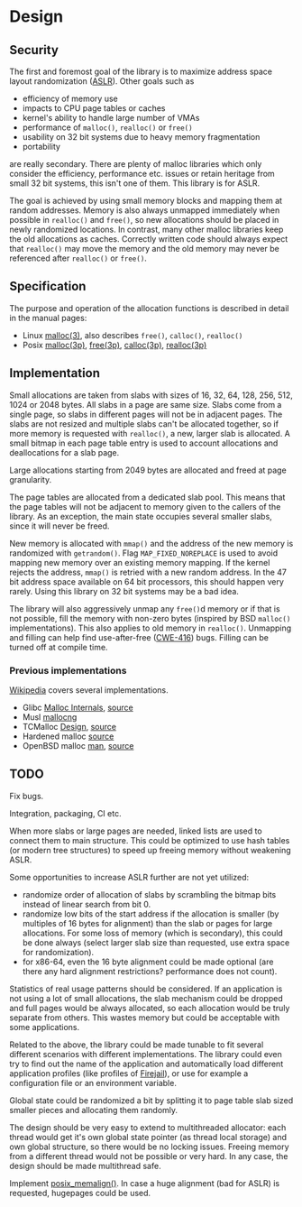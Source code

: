 # Design

## Security

The first and foremost goal of the library is to maximize address space layout randomization
([ASLR](https://en.wikipedia.org/wiki/Address_space_layout_randomization)).
Other goals such as
- efficiency of memory use
- impacts to CPU page tables or caches
- kernel's ability to handle large number of VMAs
- performance of `malloc()`, `realloc()` or `free()`
- usability on 32 bit systems due to heavy memory fragmentation
- portability

are really secondary. There are plenty of malloc libraries which only consider the efficiency, performance etc. issues
or retain heritage from small 32 bit systems, this isn't one of them. This library is for ASLR.

The goal is achieved by using small memory blocks and mapping them at random addresses.
Memory is also always unmapped immediately when possible in `realloc()` and `free()`,
so new allocations should be placed in newly randomized locations.
In contrast, many other malloc libraries keep the old allocations as caches.
Correctly written code should always expect that `realloc()` may move the memory and
the old memory may never be referenced after `realloc()` or `free()`.

## Specification

The purpose and operation of the allocation functions is described in detail in the manual pages:
- Linux [malloc(3)](https://www.man7.org/linux/man-pages/man3/malloc.3.html), also describes `free()`, `calloc()`, `realloc()`
- Posix [malloc(3p)](https://www.man7.org/linux/man-pages/man3/malloc.3p.html), [free(3p)](https://www.man7.org/linux/man-pages/man3/free.3p.html),
[calloc(3p)](https://www.man7.org/linux/man-pages/man3/calloc.3p.html), [realloc(3p)](https://www.man7.org/linux/man-pages/man3/realloc.3p.html)

## Implementation
Small allocations are taken from slabs with sizes of 16, 32, 64, 128, 256, 512, 1024 or 2048 bytes.
All slabs in a page are same size. Slabs come from a single page, so slabs in different pages will not be in adjacent pages.
The slabs are not resized and multiple slabs can't be allocated together,
so if more memory is requested with `realloc()`, a new, larger slab is allocated.
A small bitmap in each page table entry is used to account allocations and deallocations for a slab page.

Large allocations starting from 2049 bytes are allocated and freed at page granularity.

The page tables are allocated from a dedicated slab pool.
This means that the page tables will not be adjacent to memory given to the callers of the library.
As an exception, the main state occupies several smaller slabs, since it will never be freed.

New memory is allocated with `mmap()` and the address of the new memory is randomized with `getrandom()`.
Flag `MAP_FIXED_NOREPLACE` is used to avoid mapping new memory over an existing memory mapping.
If the kernel rejects the address, `mmap()` is retried with a new random address.
In the 47 bit address space available on 64 bit processors, this should happen very rarely.
Using this library on 32 bit systems may be a bad idea.

The library will also aggressively unmap any `free()`d memory or if that is not possible,
fill the memory with non-zero bytes (inspired by BSD `malloc()` implementations).
This also applies to old memory in `realloc()`.
Unmapping and filling can help find use-after-free ([CWE-416](https://cwe.mitre.org/data/definitions/416.html)) bugs.
Filling can be turned off at compile time.

### Previous implementations

[Wikipedia](https://en.wikipedia.org/wiki/C_dynamic_memory_allocation) covers several implementations.

- Glibc [Malloc Internals](https://sourceware.org/glibc/wiki/MallocInternals), [source](https://sourceware.org/git/?p=glibc.git;a=blob;f=malloc/malloc.c;h=2ba1fee144f5742daa0fdc72088f73d4c3049ffe;hb=HEAD)
- Musl [mallocng](https://git.musl-libc.org/cgit/musl/tree/src/malloc/mallocng/malloc.c)
- TCMalloc [Design](https://google.github.io/tcmalloc/design.html), [source](https://github.com/google/tcmalloc)
- Hardened malloc [source](https://github.com/GrapheneOS/hardened_malloc)
- OpenBSD malloc [man](https://man.openbsd.org/malloc), [source](https://cvsweb.openbsd.org/src/lib/libc/stdlib/malloc.c)

## TODO

Fix bugs.

Integration, packaging, CI etc.

When more slabs or large pages are needed, linked lists are used to connect them to main structure.
This could be optimized to use hash tables (or modern tree structures) to speed up freeing memory without weakening ASLR.

Some opportunities to increase ASLR further are not yet utilized:
- randomize order of allocation of slabs by scrambling the bitmap bits instead of linear search from bit 0.
- randomize low bits of the start address if the allocation is smaller (by multiples of 16 bytes for alignment) than the slab or pages for large allocations.
For some loss of memory (which is secondary), this could be done always (select larger slab size than requested, use extra space for randomization).
- for x86-64, even the 16 byte alignment could be made optional (are there any hard alignment restrictions? performance does not count).

Statistics of real usage patterns should be considered. If an application is not using a lot of small allocations,
the slab mechanism could be dropped and full pages would be always allocated, so each allocation would be truly separate from others.
This wastes memory but could be acceptable with some applications.

Related to the above, the library could be made tunable to fit several different scenarios with different implementations.
The library could even try to find out the name of the application and automatically load different application profiles
(like profiles of [Firejail](https://github.com/netblue30/firejail)), or use for example a configuration file or an environment variable.

Global state could be randomized a bit by splitting it to page table slab sized smaller pieces and allocating them randomly.

The design should be very easy to extend to multithreaded allocator: each thread would get it's own global state pointer (as thread local storage)
and own global structure, so there would be no locking issues.
Freeing memory from a different thread would not be possible or very hard.
In any case, the design should be made multithread safe.

Implement [posix_memalign()](https://www.man7.org/linux/man-pages/man3/posix_memalign.3.html).
In case a huge alignment (bad for ASLR) is requested, hugepages could be used.
